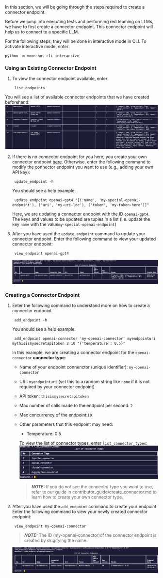 In this section, we will be going through the steps required to create a connector endpoint.

Before we jump into executing tests and performing red teaming on LLMs, we have to first create a connector endpoint. This connector endpoint will help us to connect to a specific LLM.

For the following steps, they will be done in interactive mode in CLI. To activate interactive mode, enter:     
    
    python -m moonshot cli interactive

### Using an Existing Connector Endpoint

1. To view the connector endpoint available, enter:

        list_endpoints


You will see a list of available connector endpoints that we have created beforehand:
![list of endpoints](cli_images/endpoints.png)

2. If there is no connector endpoint for you here, you create your own connector endpoint [here](#creating-a-connector-endpoint). Otherwise, enter the following command to modify the connector endpoint you want to use (e.g., adding your own API key):

        update_endpoint -h

    You should see a help example:
    
        update_endpoint openai-gpt4 "[('name', 'my-special-openai-endpoint'), ('uri', 'my-uri-loc'), ('token', 'my-token-here')]"

    Here, we are updating a connector endpoint with the ID `openai-gpt4`. The keys and values to be updated are tuples in a list (i.e. update the key `name` with the value`my-special-openai-endpoint`)

3. After you have used the `update_endpoint` command to update your connector endpoint. Enter the following command to view your updated connector endpoint:

        view_endpoint openai-gpt4

    ![endpoint updated](cli_images/update_endpoint.png)

### Creating a Connector Endpoint

1. Enter the following command to understand more on how to create a connector endpoint 

        add_endpoint -h

    You should see a help example:

        add_endpoint openai-connector 'my-openai-connector' myendpointuri mythisismysecretapitoken 2 10 "{'temperature': 0.5}"
        
    In this example, we are creating a connector endpoint for the `openai-connector` **connector type**:

    - Name of your endpoint connenctor (unique identifier): `my-openai-connector`
    - URI: `myendpointuri` (set this to a random string like `none` if it is not required by your connector endpoint)
    - API token: `thisismysecretapitoken`
    - Max number of calls made to the endpoint per second: `2`
    - Max concurrency of the endpoint:`10`
    - Other parameters that this endpoint may need:
        - Temperature: 0.5        

        To view the list of connector types, enter `list_connector_types`:
            ![list of connector types](cli_images/connector_types.png)


        > **_NOTE:_** If you do not see the connector type you want to use, refer to our guide in contributor_guide/create_connector.md to learn how to create your own connector type. 


2. After you have used the `add_endpoint` command to create your endpoint. Enter the following command to view your newly created connector endpoint:

        view_endpoint my-openai-connector
    
    > **_NOTE:_** The ID (my-openai-connector)of the connector endpoint is created by slugifying the name.

    ![endpoint connected](cli_images/endpoint_created.png)
